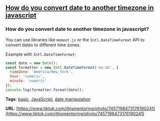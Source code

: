 ## [How do you convert date to another timezone in javascript](#how-do-you-convert-date-to-another-timezone-in-javascript)

### How do you convert date to another timezone in javascript?

You can use libraries like `moment.js` or the `Intl.DateTimeFormat` API to convert dates to different time zones.

Example with `Intl.DateTimeFormat`:

```javascript
const date = new Date();
const formatter = new Intl.DateTimeFormat('en-US', {
  timeZone: 'America/New_York',
  hour: 'numeric',
  minute: 'numeric'
});
console.log(formatter.format(date));
```

**Tags**: [basic](./level/basic), [JavaScript](./theme/javascript), [date manipulation](./theme/date_manipulation)

**URL**: [https://www.tiktok.com/@jsmentoring/photo/7457198473176190241](https://www.tiktok.com/@jsmentoring/photo/7457198473176190241)

